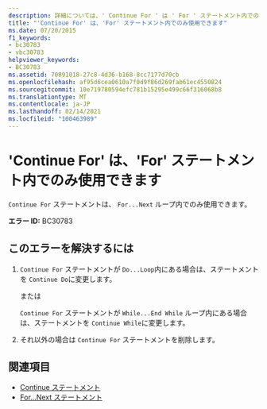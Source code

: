 ```yaml
---
description: 詳細については、' Continue For ' は ' For ' ステートメント内でのみ使用できます
title: "'Continue For' は、'For' ステートメント内でのみ使用できます"
ms.date: 07/20/2015
f1_keywords:
- bc30783
- vbc30783
helpviewer_keywords:
- BC30783
ms.assetid: 70891018-27c8-4d36-b168-8cc7177d70cb
ms.openlocfilehash: af95d6cea0610a7f0d9f86d269fab61ec4550824
ms.sourcegitcommit: 10e719780594efc781b15295e499c66f316068b8
ms.translationtype: MT
ms.contentlocale: ja-JP
ms.lasthandoff: 02/14/2021
ms.locfileid: "100463989"
---
```

# <a name="continue-for-can-only-appear-inside-a-for-statement"></a>'Continue For' は、'For' ステートメント内でのみ使用できます

`Continue For` ステートメントは、 `For...Next` ループ内でのみ使用できます。  
  
 **エラー ID:** BC30783  
  
## <a name="to-correct-this-error"></a>このエラーを解決するには  
  
1. `Continue For` ステートメントが `Do...Loop`内にある場合は、ステートメントを `Continue Do`に変更します。  
  
     または  
  
     `Continue For` ステートメントが `While...End While` ループ内にある場合は、ステートメントを `Continue While`に変更します。  
  
2. それ以外の場合は `Continue For` ステートメントを削除します。  
  
## <a name="see-also"></a>関連項目

- [Continue ステートメント](../language-reference/statements/continue-statement.md)
- [For...Next ステートメント](../language-reference/statements/for-next-statement.md)
